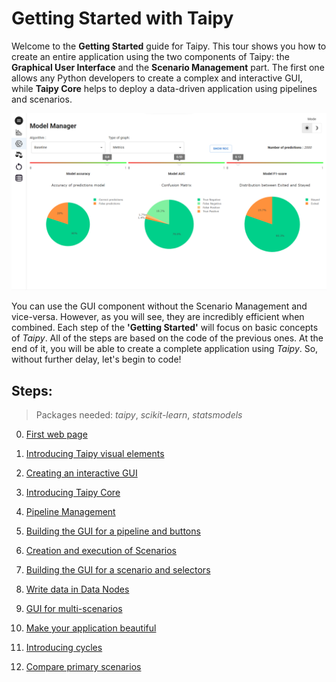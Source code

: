 # Getting Started with Taipy

Welcome to the **Getting Started** guide for Taipy. This tour shows you how to create an entire application using the two components of Taipy: the **Graphical User Interface** and the **Scenario Management** part. The first one allows any Python developers to create a complex and interactive GUI, while **Taipy Core** helps to deploy a data-driven application using pipelines and scenarios.

<p align="center">
    <a href="http://tp-classification-churn.herokuapp.com/">
        <img src="step_00/img_demo_classif.png" width=700>
    </a>
</p>

You can use the GUI component without the Scenario Management and vice-versa. However, as you will see, they are incredibly efficient when combined. Each step of the **'Getting Started'** will focus on basic concepts of *Taipy*. All of the steps are based on the code of the previous ones. At the end of it, you will be able to create a complete application using *Taipy*. So, without further delay, let's begin to code!

## Steps:
> Packages needed: *taipy*, *scikit-learn*, *statsmodels*

0. [First web page](https://docs.taipy.io/getting_started/step_00/ReadMe/)

1. [Introducing Taipy visual elements](https://docs.taipy.io/getting_started/step_01/ReadMe/)

2. [Creating an interactive GUI](https://docs.taipy.io/getting_started/step_02/ReadMe/)

3. [Introducing Taipy Core](https://docs.taipy.io/getting_started/step_03/ReadMe/)

4. [Pipeline Management](https://docs.taipy.io/getting_started/step_04/ReadMe/)

5. [Building the GUI for a pipeline and buttons](https://docs.taipy.io/getting_started/step_05/ReadMe/)

6. [Creation and execution of Scenarios](https://docs.taipy.io/getting_started/step_06/ReadMe/)

7. [Building the GUI for a scenario and selectors](https://docs.taipy.io/getting_started/step_07/ReadMe/)

8. [Write data in Data Nodes](https://docs.taipy.io/getting_started/step_08/ReadMe/)

9. [GUI for multi-scenarios](https://docs.taipy.io/getting_started/step_09/ReadMe/)

10. [Make your application beautiful](https://docs.taipy.io/getting_started/step_10/ReadMe/)

11. [Introducing cycles](https://docs.taipy.io/getting_started/step_11/ReadMe/)

12. [Compare primary scenarios](https://docs.taipy.io/getting_started/step_12/ReadMe/)


